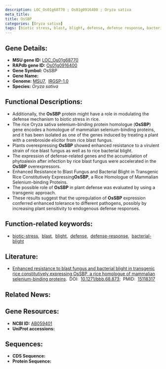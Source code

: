 ```yaml
---
description: LOC_Os01g68770 ; Os01g0916400 ; Oryza sativa
meta_title:
title: OsSBP
categories: [Oryza sativa]
tags: [biotic stress, blast, blight, defense, defense response, bacterial blight]
---
```


## Gene Details:
- **MSU gene ID:** [LOC_Os01g68770](http://rice.uga.edu/cgi-bin/ORF_infopage.cgi?orf=LOC_Os01g68770)  
- **RAPdb gene ID:** [Os01g0916400](https://rapdb.dna.affrc.go.jp/locus/?name=Os01g0916400)  
- **Gene Symbol:** OsSBP
- **Gene Name:**
- **Genome:**  [MSU7](http://rice.uga.edu/),&nbsp;&nbsp;[IRGSP-1.0](https://rapdb.dna.affrc.go.jp/download/irgsp1.html)
- **Species:** *Oryza sativa*

## Functional Descriptions:
   - Additionally, the **OsSBP** protein might have a role in modulating the defense mechanism to biotic stress in rice.
   - The rice Oryza sativa selenium-binding protein homologue (**OsSBP**) gene encodes a homologue of mammalian selenium-binding proteins, and it has been isolated as one of the genes induced by treating a plant with a cerebroside elicitor from rice blast fungus.
   - Plants overexpressing **OsSBP** showed enhanced resistance to a virulent strain of rice blast fungus as well as to rice bacterial blight.
   - The expression of defense-related genes and the accumulation of phytoalexin after infection by rice blast fungus were accelerated in the **OsSBP** overexpressors.
   - Enhanced Resistance to Blast Fungus and Bacterial Blight in Transgenic Rice Constitutively Expressing**OsSBP**, a Rice Homologue of Mammalian Selenium-binding Proteins.
   - The possible role of **OsSBP** in plant defense was evaluated by using a transgenic approach.
   - These results suggest that the upregulation of **OsSBP** expression conferred enhanced tolerance to different pathogens, possibly by increasing plant sensitivity to endogenous defense responses.

## Function-related keywords:
   - [biotic-stress](/tags/biotic-stress/),&nbsp;&nbsp;[blast](/tags/blast/),&nbsp;&nbsp;[blight](/tags/blight/),&nbsp;&nbsp;[defense](/tags/defense/),&nbsp;&nbsp;[defense-response](/tags/defense-response/),&nbsp;&nbsp;[bacterial-blight](/tags/bacterial-blight/)

## Literature:
   - [Enhanced resistance to blast fungus and bacterial blight in transgenic rice constitutively expressing OsSBP, a rice homologue of mammalian selenium-binding proteins](https://www.doi.org/10.1271/bbb.68.873).&nbsp;&nbsp;DOI:&nbsp;&nbsp;[10.1271/bbb.68.873](https://www.doi.org/10.1271/bbb.68.873);&nbsp;&nbsp;PMID:&nbsp;&nbsp;[15118317](https://pubmed.ncbi.nlm.nih.gov/15118317/)

## Related News:

## Gene Resources:
- **NCBI ID:**  [AB059401](http://www.ncbi.nlm.nih.gov/nuccore/AB059401)
- **UniProt accessions:** [](https://www.uniprot.org/uniprotkb//entry)

## Sequences:
- **CDS Sequence:**
- **Protein Sequence:**
